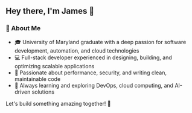## Hey there, I'm James 👋  

### 🚀 About Me  
- 🎓 University of Maryland graduate with a deep passion for software development, automation, and cloud technologies  
- 💻 Full-stack developer experienced in designing, building, and optimizing scalable applications  
- 🔐 Passionate about performance, security, and writing clean, maintainable code  
- 🌱 Always learning and exploring DevOps, cloud computing, and AI-driven solutions  

Let's build something amazing together! 🚀
